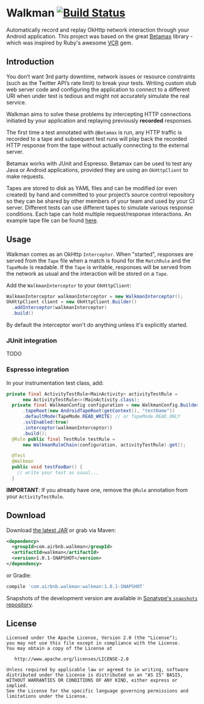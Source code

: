 # Walkman [![Build Status](https://travis-ci.org/felipecsl/walkman.svg?branch=master)](https://travis-ci.org/felipecsl/walkman)

Automatically record and replay OkHttp network interaction through your Android application.
This project was based on the great [Betamax](https://github.com/betamaxteam/betamax) library - which was inspired by Ruby's awesome [VCR](https://relishapp.com/vcr/vcr/docs) gem.

## Introduction

You don’t want 3rd party downtime, network issues or resource constraints (such as the Twitter API’s
rate limit) to break your tests. Writing custom stub web server code and configuring the application
to connect to a different URI when under test is tedious and might not accurately simulate the real
service.

Walkman aims to solve these problems by intercepting HTTP connections initiated by your application
and replaying previously __recorded__ responses.

The first time a test annotated with `@Betamax` is run, any HTTP traffic is recorded to a tape and
subsequent test runs will play back the recorded HTTP response from the tape without actually
connecting to the external server.

Betamax works with JUnit and Espresso. Betamax can be used to test any Java or Android applications,
provided they are using an `OkHttpClient` to make requests.

Tapes are stored to disk as YAML files and can be modified (or even created) by hand and committed
to your project’s source control repository so they can be shared by other members of your team and
used by your CI server. Different tests can use different tapes to simulate various response conditions.
Each tape can hold multiple request/response interactions. An example tape file can be found
[here](https://github.com/felipecsl/walkman/blob/master/walkman-tests/src/test/resources/walkman/tapes/smoke_spec.yaml).

## Usage

Walkman comes as an OkHttp `Interceptor`. When "started", responses are served from the `Tape` file
when a match is found for the `MatchRule` and the `TapeMode` is readable. If the `Tape` is writable,
responses will be served from the network as usual and the interaction will be stored on a `Tape`.

Add the `WalkmanInterceptor` to your `OkHttpClient`:

```java
WalkmanInterceptor walkmanInterceptor = new WalkmanInterceptor();
OkHttpClient client = new OkHttpClient.Builder()
  .addInterceptor(walkmanInterceptor)
  .build()
```

By default the interceptor won't do anything unless it's explicitly started.

### JUnit integration

TODO

### Espresso integration

In your instrumentation test class, add:

```java
private final ActivityTestRule<MainActivity> activityTestRule =
      new ActivityTestRule<>(MainActivity.class);
  private final WalkmanConfig configuration = new WalkmanConfig.Builder()
      .tapeRoot(new AndroidTapeRoot(getContext(), "testName"))
      .defaultMode(TapeMode.READ_WRITE) // or TapeMode.READ_ONLY
      .sslEnabled(true)
      .interceptor(walkmanInterceptor))
      .build();
  @Rule public final TestRule testRule =
      new WalkmanRuleChain(configuration, activityTestRule).get();

  @Test
  @Walkman
  public void testFooBar() {
    // write your test as usual...
  }
```

**IMPORTANT**: If you already have one, remove the `@Rule` annotation from your `ActivityTestRule`.

## Download

Download [the latest JAR][2] or grab via Maven:
```xml
<dependency>
  <groupId>com.airbnb.walkman</groupId>
  <artifactId>walkman</artifactId>
  <version>1.0.1-SNAPSHOT</version>
</dependency>
```
or Gradle:
```groovy
compile 'com.airbnb.walkman:walkman:1.0.1-SNAPSHOT'
```

Snapshots of the development version are available in [Sonatype's `snapshots` repository][snap].

License
-------

    Licensed under the Apache License, Version 2.0 (the "License");
    you may not use this file except in compliance with the License.
    You may obtain a copy of the License at

       http://www.apache.org/licenses/LICENSE-2.0

    Unless required by applicable law or agreed to in writing, software
    distributed under the License is distributed on an "AS IS" BASIS,
    WITHOUT WARRANTIES OR CONDITIONS OF ANY KIND, either express or implied.
    See the License for the specific language governing permissions and
    limitations under the License.

 [1]: http://airbnb.io/projects/walkman/
 [2]: https://search.maven.org/remote_content?g=com.airbnb.walkman&a=core&v=LATEST
 [snap]: https://oss.sonatype.org/content/repositories/snapshots/
